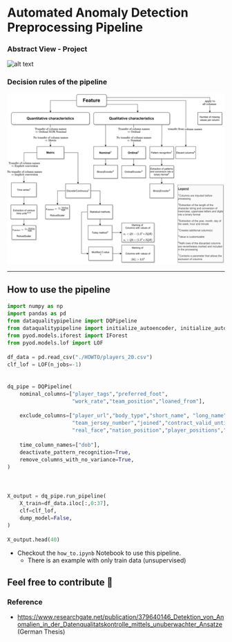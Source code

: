 # Automated Anomaly Detection Preprocessing Pipeline

### Abstract View - Project
![alt text](./images/project.png)

### Decision rules of the pipeline
![alt text](./images/decision_rules.png)



---
## How to use the pipeline

```python
import numpy as np
import pandas as pd
from dataqualitypipeline import DQPipeline
from dataqualitypipeline import initialize_autoencoder, initialize_autoencoder_modified
from pyod.models.iforest import IForest
from pyod.models.lof import LOF

df_data = pd.read_csv("./HOWTO/players_20.csv")
clf_lof = LOF(n_jobs=-1)


dq_pipe = DQPipeline(
    nominal_columns=["player_tags","preferred_foot",
                     "work_rate","team_position","loaned_from"],

    exclude_columns=["player_url","body_type","short_name", "long_name", 
                     "team_jersey_number","joined","contract_valid_until",
                     "real_face","nation_position","player_positions","nationality","club"],

    time_column_names=["dob"],
    deactivate_pattern_recognition=True,
    remove_columns_with_no_variance=True,
)



X_output = dq_pipe.run_pipeline(
    X_train=df_data.iloc[:,0:37],
    clf=clf_lof,
    dump_model=False,
)

X_output.head(40)
```

- Checkout the ``how_to.ipynb`` Notebook to use this pipeline.
    - There is an  example with only train data (unsupervised)

## Feel free to contribute 🙂

### Reference
- https://www.researchgate.net/publication/379640146_Detektion_von_Anomalien_in_der_Datenqualitatskontrolle_mittels_unuberwachter_Ansatze (German Thesis)